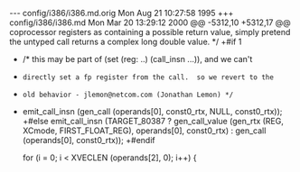 --- config/i386/i386.md.orig	Mon Aug 21 10:27:58 1995
+++ config/i386/i386.md	Mon Mar 20 13:29:12 2000
@@ -5312,10 +5312,17 @@
      coprocessor registers as containing a possible return value,
      simply pretend the untyped call returns a complex long double
      value.  */
+#if 1
+  /* this may be part of (set (reg: ..) (call_insn ...)), and we can't
+     directly set a fp register from the call.  so we revert to the
+     old behavior - jlemon@netcom.com (Jonathan Lemon) */
+  emit_call_insn (gen_call (operands[0], const0_rtx, NULL, const0_rtx));
+#else
   emit_call_insn (TARGET_80387
                   ? gen_call_value (gen_rtx (REG, XCmode, FIRST_FLOAT_REG),
 		                  operands[0], const0_rtx)
                   : gen_call (operands[0], const0_rtx));
+#endif
 
   for (i = 0; i < XVECLEN (operands[2], 0); i++)
     {
